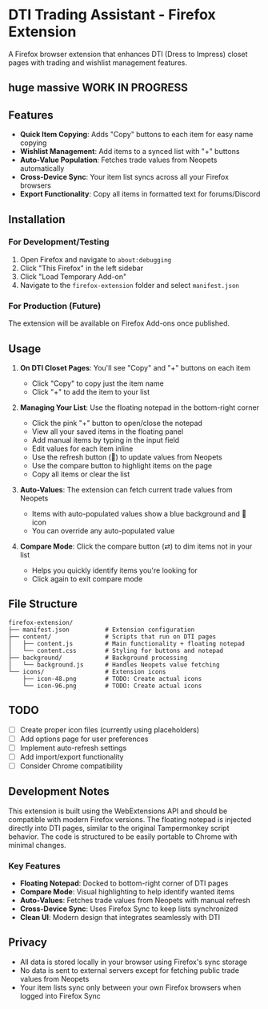 # DTI Trading Assistant - Firefox Extension

A Firefox browser extension that enhances DTI (Dress to Impress) closet pages with trading and wishlist management features. 

## huge massive WORK IN PROGRESS

## Features

- **Quick Item Copying**: Adds "Copy" buttons to each item for easy name copying
- **Wishlist Management**: Add items to a synced list with "+" buttons
- **Auto-Value Population**: Fetches trade values from Neopets automatically
- **Cross-Device Sync**: Your item list syncs across all your Firefox browsers
- **Export Functionality**: Copy all items in formatted text for forums/Discord

## Installation

### For Development/Testing

1. Open Firefox and navigate to `about:debugging`
2. Click "This Firefox" in the left sidebar
3. Click "Load Temporary Add-on"
4. Navigate to the `firefox-extension` folder and select `manifest.json`

### For Production (Future)

The extension will be available on Firefox Add-ons once published.

## Usage

1. **On DTI Closet Pages**: You'll see "Copy" and "+" buttons on each item
   - Click "Copy" to copy just the item name
   - Click "+" to add the item to your list

2. **Managing Your List**: Use the floating notepad in the bottom-right corner
   - Click the pink "+" button to open/close the notepad
   - View all your saved items in the floating panel
   - Add manual items by typing in the input field
   - Edit values for each item inline
   - Use the refresh button (🔄) to update values from Neopets
   - Use the compare button to highlight items on the page
   - Copy all items or clear the list

3. **Auto-Values**: The extension can fetch current trade values from Neopets
   - Items with auto-populated values show a blue background and 🔄 icon
   - You can override any auto-populated value

4. **Compare Mode**: Click the compare button (⇄) to dim items not in your list
   - Helps you quickly identify items you're looking for
   - Click again to exit compare mode

## File Structure

```
firefox-extension/
├── manifest.json          # Extension configuration
├── content/               # Scripts that run on DTI pages
│   ├── content.js         # Main functionality + floating notepad
│   └── content.css        # Styling for buttons and notepad
├── background/            # Background processing
│   └── background.js      # Handles Neopets value fetching
└── icons/                 # Extension icons
    ├── icon-48.png        # TODO: Create actual icons
    └── icon-96.png        # TODO: Create actual icons
```

## TODO

- [ ] Create proper icon files (currently using placeholders)
- [ ] Add options page for user preferences
- [ ] Implement auto-refresh settings
- [ ] Add import/export functionality
- [ ] Consider Chrome compatibility

## Development Notes

This extension is built using the WebExtensions API and should be compatible with modern Firefox versions. The floating notepad is injected directly into DTI pages, similar to the original Tampermonkey script behavior. The code is structured to be easily portable to Chrome with minimal changes.

### Key Features
- **Floating Notepad**: Docked to bottom-right corner of DTI pages
- **Compare Mode**: Visual highlighting to help identify wanted items
- **Auto-Values**: Fetches trade values from Neopets with manual refresh
- **Cross-Device Sync**: Uses Firefox Sync to keep lists synchronized
- **Clean UI**: Modern design that integrates seamlessly with DTI

## Privacy

- All data is stored locally in your browser using Firefox's sync storage
- No data is sent to external servers except for fetching public trade values from Neopets
- Your item lists sync only between your own Firefox browsers when logged into Firefox Sync
